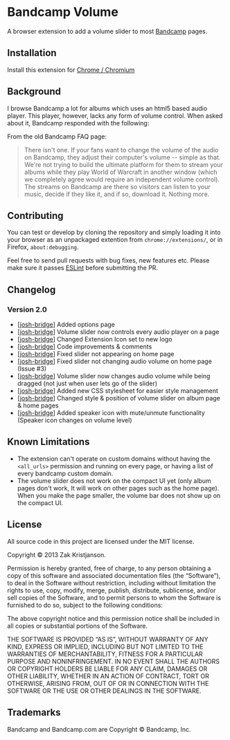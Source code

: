 # Bandcamp Volume

A browser extension to add a volume slider to most [Bandcamp](https://bandcamp.com) pages.

## Installation
Install this extension for
[Chrome / Chromium](https://chrome.google.com/webstore/detail/bandcamp-volume/nlikaonifbagdlcjoepofomefchkahab)

## Background
I browse Bandcamp a lot for albums which uses an html5 based audio player. This player, however, lacks any form of volume control. When asked about it, Bandcamp responded with the following:

From the old Bandcamp FAQ page:
> There isn't one. If your fans want to change the volume of the audio on Bandcamp, they adjust their computer's volume -- simple as that. We're not trying to build the ultimate platform for them to stream your albums while they play World of Warcraft in another window (which we completely agree would require an independent volume control). The streams on Bandcamp are there so visitors can listen to your music, decide if they like it, and if so, download it. Nothing more.

## Contributing
You can test or develop by cloning the repository and simply loading it into
your browser as an unpackaged extention from `chrome://extensions/`, or in
Firefox, `about:debugging`.

Feel free to send pull requests with bug fixes, new features etc.
Please make sure it passes [ESLint](https://eslint.org/) before submitting the PR.

## Changelog

### Version 2.0

- [[josh-bridge](https://github.com/josh-bridge)] Added options page
- [[josh-bridge](https://github.com/josh-bridge)] Volume slider now controls every audio player on a page
- [[josh-bridge](https://github.com/josh-bridge)] Changed Extension Icon set to new logo
- [[josh-bridge](https://github.com/josh-bridge)] Code improvements & comments
- [[josh-bridge](https://github.com/josh-bridge)] Fixed slider not appearing on home page
- [[josh-bridge](https://github.com/josh-bridge)] Fixed slider not changing audio volume on home page (Issue #3)
- [[josh-bridge](https://github.com/josh-bridge)] Volume slider now changes audio volume while being dragged (not just when user lets go of the slider)
- [[josh-bridge](https://github.com/josh-bridge)] Added new CSS stylesheet for easier style management
- [[josh-bridge](https://github.com/josh-bridge)] Changed style & position of volume slider on album page & home pages
- [[josh-bridge](https://github.com/josh-bridge)] Added speaker icon with mute/unmute functionality (Speaker icon changes on volume level)

## Known Limitations
- The extension can't operate on custom domains without having the `<all_urls>`
  permission and running on every page, or having a list of every bandcamp
  custom domain.
- The volume slider does not work on the compact UI yet (only album pages don't
  work, It will work on other pages such as the home page). When you make the
  page smaller, the volume bar does not show up on the compact UI.

## License
All source code in this project are licensed under the MIT license.

Copyright © 2013 Zak Kristjanson.

Permission is hereby granted, free of charge, to any person obtaining a copy
of this software and associated documentation files (the “Software”), to deal
in the Software without restriction, including without limitation the rights
to use, copy, modify, merge, publish, distribute, sublicense, and/or sell
copies of the Software, and to permit persons to whom the Software is
furnished to do so, subject to the following conditions:

The above copyright notice and this permission notice shall be included in
all copies or substantial portions of the Software.

THE SOFTWARE IS PROVIDED “AS IS”, WITHOUT WARRANTY OF ANY KIND, EXPRESS OR
IMPLIED, INCLUDING BUT NOT LIMITED TO THE WARRANTIES OF MERCHANTABILITY,
FITNESS FOR A PARTICULAR PURPOSE AND NONINFRINGEMENT. IN NO EVENT SHALL THE
AUTHORS OR COPYRIGHT HOLDERS BE LIABLE FOR ANY CLAIM, DAMAGES OR OTHER
LIABILITY, WHETHER IN AN ACTION OF CONTRACT, TORT OR OTHERWISE, ARISING FROM,
OUT OF OR IN CONNECTION WITH THE SOFTWARE OR THE USE OR OTHER DEALINGS IN
THE SOFTWARE.

## Trademarks
Bandcamp and Bandcamp.com are Copyright © Bandcamp, Inc.
